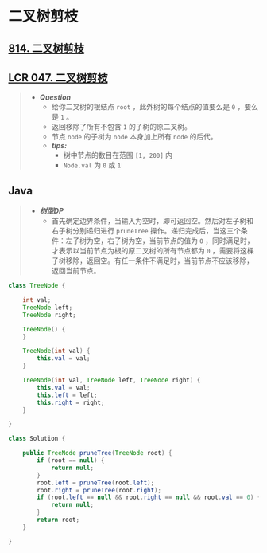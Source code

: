 # 二叉树剪枝

## [814. 二叉树剪枝](https://leetcode.cn/problems/binary-tree-pruning/)

## [LCR 047. 二叉树剪枝](https://leetcode.cn/problems/pOCWxh/)

> - ***Question***
>   - 给你二叉树的根结点 `root` ，此外树的每个结点的值要么是 `0` ，要么是 `1` 。
>   - 返回移除了所有不包含 `1` 的子树的原二叉树。
>   - 节点 `node` 的子树为 `node` 本身加上所有 `node` 的后代。
>   - ***tips:***
>     - 树中节点的数目在范围 `[1, 200]` 内
>     - `Node.val` 为 `0` 或 `1`

## Java

> - ***树型DP***
>   - 首先确定边界条件，当输入为空时，即可返回空。然后对左子树和右子树分别递归进行 `pruneTree` 操作。递归完成后，当这三个条件：左子树为空，右子树为空，当前节点的值为 `0` ，同时满足时，才表示以当前节点为根的原二叉树的所有节点都为 `0` ，需要将这棵子树移除，返回空。有任一条件不满足时，当前节点不应该移除，返回当前节点。

```java
class TreeNode {

    int val;
    TreeNode left;
    TreeNode right;

    TreeNode() {
    }

    TreeNode(int val) {
        this.val = val;
    }

    TreeNode(int val, TreeNode left, TreeNode right) {
        this.val = val;
        this.left = left;
        this.right = right;
    }

}

class Solution {

    public TreeNode pruneTree(TreeNode root) {
        if (root == null) {
            return null;
        }
        root.left = pruneTree(root.left);
        root.right = pruneTree(root.right);
        if (root.left == null && root.right == null && root.val == 0) {
            return null;
        }
        return root;
    }

}

```
